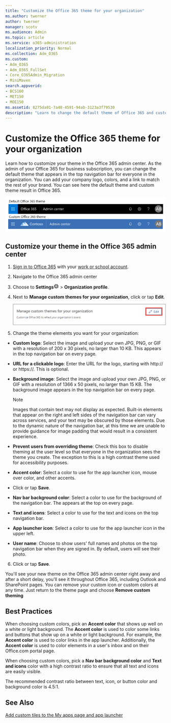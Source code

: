 ```yaml
---
title: "Customize the Office 365 theme for your organization"
ms.author: twerner
author: twerner
manager: scotv
ms.audience: Admin
ms.topic: article
ms.service: o365-administration
localization_priority: Normal
ms.collection: Adm_O365
ms.custom:
- Adm_O365
- Adm_O365_FullSet
- Core_O365Admin_Migration
- MiniMaven
search.appverid:
- BCS160
- MET150
- MOE150
ms.assetid: 8275da91-7a48-4591-94ab-3123a3f79530
description: "Learn to change the default theme of Office 365 and customize it to match your company logo or color. "
---
```


# Customize the Office 365 theme for your organization

Learn how to customize your theme in the Office 365 admin center. As the admin of your Office 365 for business subscription, you can change the default theme that appears in the top navigation bar for everyone in the organization. You can add your company logo, colors, and a link to match the rest of your brand. You can see here the default theme and custom theme result in Office 365.
  
![Default Office 365 theme and Custom Office 365 theme](../media/e2cbc922-b424-4683-8c5c-fdbcbd0ce844.png)
  
## Customize your theme in the Office 365 admin center

1. [Sign in to Office 365](https://go.microsoft.com/fwlink/p/?LinkID=402333) with your [work or school account](https://support.office.com/article/37da662b-5da6-4b56-a091-2731b2ecc8b4.aspx).
    
2. Navigate to the Office 365 admin center
    
3. Choose to **Settings**![Settings: update your profile, install software and connect it to the cloud](../media/4b83e9cb-c7e4-46c8-b3d1-cfee017123ae.png) \> **Organization profile**.
    
4. Next to **Manage custom themes for your organization**, click or tap **Edit**.
    
    ![Tap or click Edit to change your theme](../media/f777ecde-b165-408b-b9de-d8bc8fb82c89.png)
  
5. Change the theme elements you want for your organization:
    
  - **Custom logo**: Select the image and upload your own JPG, PNG, or GIF with a resolution of 200 x 30 pixels, no larger than 10 KB. This appears in the top navigation bar on every page.
    
  - **URL for a clickable logo**: Enter the URL for the logo, starting with http:// or https://. This is optional.
    
  - **Background image**: Select the image and upload your own JPG, PNG, or GIF with a resolution of 1366 x 50 pixels, no larger than 15 KB. The background image appears in the top navigation bar on every page.
    
    > [!NOTE]
    > Images that contain text may not display as expected. Built-in elements that appear on the right and left sides of the navigation bar can vary across services, and your text may be obscured by those elements. Due to the dynamic nature of the navigation bar, at this time we are unable to provide guidance for image padding that would result in a consistent experience. 
  
  - **Prevent users from overriding theme**: Check this box to disable theming at the user level so that everyone in the organization sees the theme you create. The exception to this is a high contrast theme used for accessibility purposes.
    
  - **Accent color**: Select a color to use for the app launcher icon, mouse over color, and other accents.
    
  - Click or tap **Save**.
    
  - **Nav bar background color**: Select a color to use for the background of the navigation bar. The appears at the top on every page.
    
  - **Text and icons**: Select a color to use for the text and icons on the top navigation bar.
    
  - **App launcher icon**: Select a color to use for the app launcher icon in the upper left.
    
  - **User name**: Choose to show users' full names and photos on the top navigation bar when they are signed in. By default, users will see their photo.
    
6. Click or tap **Save**.
    
You'll see your new theme on the Office 365 admin center right away and after a short delay, you'll see it throughout Office 365, including Outlook and SharePoint pages. You can remove your custom icon or custom colors at any time. Just return to the theme page and choose **Remove custom theming**
  
## Best Practices

When choosing custom colors, pick an **Accent color** that shows up well on a white or light background. The **Accent color** is used to color some links and buttons that show up on a white or light background. For example, the **Accent color** is used to color links in the app launcher. Additionally, the **Accent color** is used to color elements in a user's inbox and on their Office.com portal page. 
  
When choosing custom colors, pick a **Nav bar background color** and **Text and icons** color with a high contrast ratio to ensure that all text and icons are easily visible. 
  
The recommended contrast ratio between text, icon, or button color and background color is 4.5:1.
  
## See Also

[Add custom tiles to the My apps page and app launcher](../manage/customize-the-app-launcher.md)
  
  

